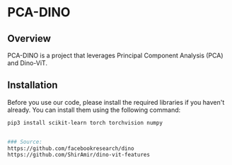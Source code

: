 # PCA-DINO

## Overview
PCA-DINO is a project that leverages Principal Component Analysis (PCA) and Dino-ViT.

## Installation

Before you use our code, please install the required libraries if you haven't already. You can install them using the following command:

```bash
pip3 install scikit-learn torch torchvision numpy


### Source:
https://github.com/facebookresearch/dino
https://github.com/ShirAmir/dino-vit-features
